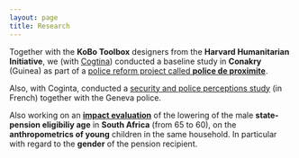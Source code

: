 ```yaml
---
layout: page
title: Research
---
```


Together with the **KoBo Toolbox** designers from the **Harvard Humanitarian Initiative**,
we (with [Cogtina](http://coginta.org/)) conducted a baseline study in **Conakry** (Guinea) as part of a [police reform project called **police de proximite**](http://www.coginta.org/uploads/documents/16054bef85057f42b00451190c0b6cc5effbab38.pdf).

Also, with Coginta, conducted a [security and police perceptions study](http://www.geneve.ch/police/doc/statistiques/diagnostic-local-securite-2013.pdf) (in French) together with the Geneva police.

Also working on an [**impact evaluation**](https://github.com/bquast/Gender-Child-Growth) of the lowering of
the male **state-pension eligibiliy age** in **South Africa** (from 65 to 60),
on the **anthropometrics of young** children in the same household.
In particular with regard to the **gender** of the pension recipient.
